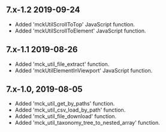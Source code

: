7.x-1.2 2019-09-24
-----------------------
- Added 'mckUtilScrollToTop' JavaScript function.
- Added 'mckUtilScrollToElement' JavaScript function.
  
7.x-1.1 2019-08-26
-----------------------
- Added 'mck_util_file_extract' function.
- Added 'mckUtilElementInViewport' JavaScript function.

7.x-1.0, 2019-08-05
-----------------------
- Added 'mck_util_get_by_paths' function.
- Added 'mck_util_csv_load_by_path' function.
- Added 'mck_util_file_download' function.
- Added 'mck_util_taxonomy_tree_to_nested_array' function.
